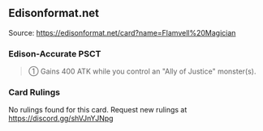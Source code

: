 
## Edisonformat.net

Source: https://edisonformat.net/card?name=Flamvell%20Magician

### Edison-Accurate PSCT

> ① Gains 400 ATK while you control an "Ally of Justice" monster(s).

### Card Rulings

No rulings found for this card. Request new rulings at https://discord.gg/shVJnYJNpg
            
